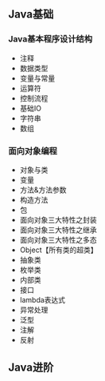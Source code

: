 
## Java基础

### Java基本程序设计结构
- 注释
- 数据类型
- 变量与常量
- 运算符
- 控制流程
- 基础IO
- 字符串
- 数组

### 面向对象编程
- 对象与类
- 变量
- 方法&方法参数
- 构造方法
- 包
- 面向对象三大特性之封装
- 面向对象三大特性之继承
- 面向对象三大特性之多态
- Object【所有类的超类】
- 抽象类
- 枚举类
- 内部类
- 接口
- lambda表达式
- 异常处理
- 泛型
- 注解
- 反射

## Java进阶
